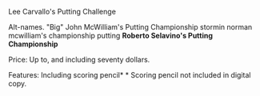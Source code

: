 ﻿Lee Carvallo's Putting Challenge


Alt-names.
"Big" John McWilliam's Putting Championship
stormin norman mcwilliam's championship putting
**Roberto Selavino's Putting Championship**

Price: Up to, and including seventy dollars.

Features: Including scoring pencil*
          * Scoring pencil not included in digital copy.

